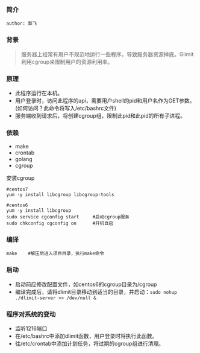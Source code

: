 ### 简介

```shell script
author: 郭飞
```

### 背景

> 服务器上经常有用户不规范地运行一些程序，导致服务器资源掉底。Glimit利用cgroup来限制用户的资源利用率。

### 原理

* 此程序运行在本机。
* 用户登录时，访问此程序的api，需要用户shell的pid和用户名作为GET参数。(如何访问？此命令将写入/etc/bashrc文件)
* 服务端收到请求后，将创建cgroup组，限制此pid和此pid的所有子进程。

### 依赖

* make
* crontab
* golang
* cgroup

安装cgroup

```shell script
#centos7
yum -y install libcgroup libcgroup-tools

#centos6
yum -y install libcgroup
sudo service cgconfig start     #启动cgroup服务
sudo chkconfig cgconfig on      #开机自启
```

### 编译

```shell script
make    #解压后进入项目目录，执行make命令
```

### 启动

* 启动前应修改配置文件，如centos6的cgroup目录为/cgroup
* 编译完成后，请将dlimit目录移动到适当的目录，并启动：```sudo nohup ./dlimit-server >> /dev/null &```

### 程序对系统的变动

* 监听1216端口
* 在/etc/bashrc中添加dlimit函数，用户登录时将执行此函数。
* 往/etc/crontab中添加计划任务，将过期的cgroup组进行清理。
